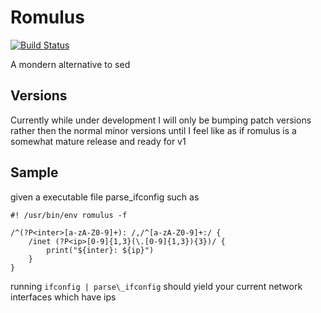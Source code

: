 
# Romulus

[![Build Status](https://travis-ci.org/eulegang/romulus.svg?branch=master)](https://travis-ci.org/eulegang/romulus)

A mondern alternative to sed

## Versions

Currently while under development I will only be bumping patch versions rather then the normal minor versions 
until I feel like as if romulus is a somewhat mature release and ready for v1

## Sample

given a executable file parse\_ifconfig such as

```
#! /usr/bin/env romulus -f

/^(?P<inter>[a-zA-Z0-9]+): /,/^[a-zA-Z0-9]+:/ {
	/inet (?P<ip>[0-9]{1,3}(\.[0-9]{1,3}){3})/ {
		print("${inter}: ${ip}")
	}
}
```

running `ifconfig | parse\_ifconfig` should yield your current network interfaces which have ips

